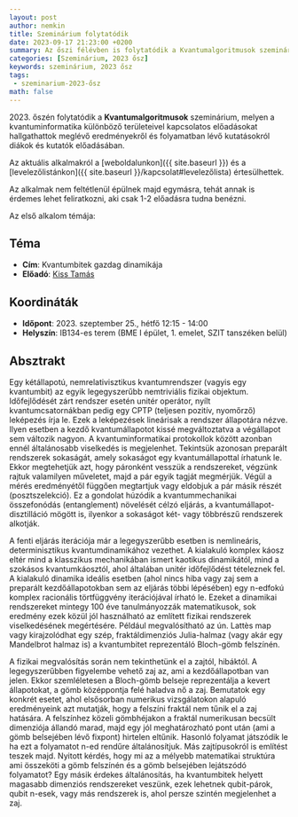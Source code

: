 ```yaml
---
layout: post
author: nemkin
title: Szeminárium folytatódik
date: 2023-09-17 21:23:00 +0200
summary: Az őszi félévben is folytatódik a Kvantumalgoritmusok szemináriumunk!
categories: [Szeminárium, 2023 ősz]
keywords: szeminárium, 2023 ősz
tags:
 - szeminarium-2023-ősz
math: false
---
```


2023\. őszén folytatódik a **Kvantumalgoritmusok** szeminárium, melyen a kvantuminformatika különböző területeivel kapcsolatos előadásokat hallgathattok meglévő eredményekről és folyamatban lévő kutatásokról diákok és kutatók előadásában.

Az aktuális alkalmakról a [weboldalunkon]({{ site.baseurl }}) és a [levelezőlistánkon]({{ site.baseurl }}/kapcsolat#levelezőlista) értesülhettek.

Az alkalmak nem feltétlenül épülnek majd egymásra, tehát annak is érdemes lehet feliratkozni, aki csak 1-2 előadásra tudna benézni.

Az első alkalom témája:

## Téma

- **Cím**: Kvantumbitek gazdag dinamikája
- **Előadó**: [Kiss Tamás](http://bird.szfki.kfki.hu/~tkiss/index_hu.html)

## Koordináták

- **Időpont**: 2023. szeptember 25., hétfő 12:15 - 14:00
- **Helyszín**: IB134-es terem (BME I épület, 1. emelet, SZIT tanszéken belül)

## Absztrakt

Egy kétállapotú, nemrelativisztikus kvantumrendszer (vagyis egy
kvantumbit) az egyik legegyszerűbb nemtriviális fizikai objektum.
Időfejlődését zárt rendszer esetén unitér operátor, nyílt
kvantumcsatornákban pedig egy CPTP (teljesen pozitív, nyomőrző)
leképezés írja le. Ezek a leképezések lineárisak a rendszer állapotára
nézve. Ilyen esetben a kezdő kvantumállapotot kissé megváltoztatva a
végállapot sem változik nagyon. A kvantuminformatikai protokollok
között azonban ennél általánosabb viselkedés is megjelenhet. Tekintsük
azonosan preparált rendszerek sokaságát, amely sokaságot egy
kvantumállapottal írhatunk le. Ekkor megtehetjük azt, hogy páronként
vesszük a rendszereket, végzünk rajtuk valamilyen műveletet, majd a
pár egyik tagját megmérjük. Végül a mérés eredményétől függően
megtartjuk vagy eldobjuk a pár másik részét (posztszelekció). Ez a
gondolat húzódik a kvantummechanikai összefonódás (entanglement)
növelését célzó eljárás, a kvantumállapot-disztilláció mögött is,
ilyenkor a sokaságot két- vagy többrészű rendszerek alkotják.

A fenti eljárás iterációja már a legegyszerűbb esetben is nemlineáris,
determinisztikus kvantumdinamikához vezethet. A kialakuló komplex
káosz eltér mind a klasszikus mechanikában ismert kaotikus
dinamikától, mind a szokásos kvantumkáosztól, ahol általában unitér
időfejlődést tételeznek fel. A kialakuló dinamika ideális esetben
(ahol nincs hiba vagy zaj sem a preparált kezdőállapotokban sem az
eljárás többi lépésében) egy n-edfokú komplex racionális törtfüggvény
iterációjával írható le. Ezeket a dinamikai rendszereket mintegy 100
éve tanulmányozzák matematikusok, sok eredmény ezek közül jól
használható az említett fizikai rendszerek viselkedésének megértésére.
Például megvalósítható az ún. Lattès map vagy kirajzolódhat egy szép,
fraktáldimenziós Julia-halmaz (vagy akár egy Mandelbrot halmaz is) a
kvantumbitet reprezentáló Bloch-gömb felszínén.

A fizikai megvalósítás során nem tekinthetünk el a zajtól, hibáktól. A
legegyszerűbben figyelembe vehető zaj az, ami a kezdőállapotban van
jelen. Ekkor szemléletesen a Bloch-gömb belseje reprezentálja a kevert
állapotokat, a gömb középpontja felé haladva nő a zaj. Bemutatok egy
konkrét esetet, ahol elsősorban numerikus vizsgálatokon alapuló
eredményeink azt mutatják, hogy a felszíni fraktál nem tűnik el a zaj
hatására. A felszínhez közeli gömbhéjakon a fraktál numerikusan
becsült dimenziója állandó marad, majd egy jól meghatározható pont
után (ami a gömb belsejében lévő fixpont) hirtelen eltűnik. Hasonló
folyamat játszódik le ha ezt a folyamatot n-ed rendűre általánosítjuk.
Más zajtípusokról is említést teszek majd. Nyitott kérdés, hogy mi az
a mélyebb matematikai struktúra ami összeköti a gömb felszínén és a
gömb belsejében lejátszódó folyamatot? Egy másik érdekes
általánosítás, ha kvantumbitek helyett magasabb dimenziós rendszereket
veszünk, ezek lehetnek qubit-párok, qubit n-esek, vagy más rendszerek
is, ahol persze szintén megjelenhet a zaj.